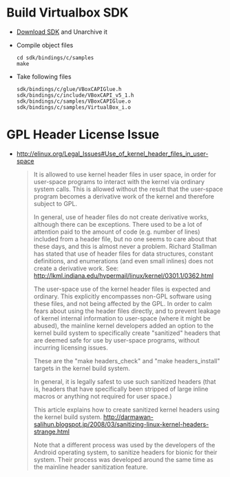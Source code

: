 # Build Virtualbox SDK

- [Download SDK](https://www.virtualbox.org/wiki/Downloads) and Unarchive it

- Compile object files

  ```
  cd sdk/bindings/c/samples
  make
  ```

- Take following files

  ```
  sdk/bindings/c/glue/VBoxCAPIGlue.h
  sdk/bindings/c/include/VBoxCAPI_v5_1.h
  sdk/bindings/c/samples/VBoxCAPIGlue.o
  sdk/bindings/c/samples/VirtualBox_i.o
  ```

# GPL Header License Issue

- <http://elinux.org/Legal_Issues#Use_of_kernel_header_files_in_user-space>


  > It is allowed to use kernel header files in user space, in order for user-space programs to interact with the kernel via ordinary system calls. This is allowed without the result that the user-space program becomes a derivative work of the kernel and therefore subject to GPL.
  >
  > In general, use of header files do not create derivative works, although there can be exceptions. There used to be a lot of attention paid to the amount of code (e.g. number of lines) included from a header file, but no one seems to care about that these days, and this is almost never a problem. Richard Stallman has stated that use of header files for data structures, constant definitions, and enumerations (and even small inlines) does not create a derivative work. See: http://lkml.indiana.edu/hypermail/linux/kernel/0301.1/0362.html
  >
  > The user-space use of the kernel header files is expected and ordinary. This explicitly encompasses non-GPL software using these files, and not being affected by the GPL. In order to calm fears about using the header files directly, and to prevent leakage of kernel internal information to user-space (where it might be abused), the mainline kernel developers added an option to the kernel build system to specifically create "sanitized" headers that are deemed safe for use by user-space programs, without incurring licensing issues.
  >
  > These are the "make headers_check" and "make headers_install" targets in the kernel build system.
  >
  > In general, it is legally safest to use such sanitized headers (that is, headers that have specifically been stripped of large inline macros or anything not required for user space.)
  >
  > This article explains how to create sanitized kernel headers using the kernel build system. http://darmawan-salihun.blogspot.jp/2008/03/sanitizing-linux-kernel-headers-strange.html
  >
  > Note that a different process was used by the developers of the Android operating system, to sanitize headers for bionic for their system. Their process was developed around the same time as the mainline header sanitization feature.